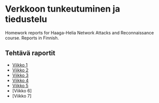 # Verkkoon tunkeutuminen ja tiedustelu
Homework reports for Haaga-Helia Network Attacks and Reconnaissance course. Reports in Finnish.

## Tehtävä raportit
- [Viikko 1](h1/h1-Sniff.md)
- [Viikko 2](h2/h2-tehtävänannot.md)
- [Viikko 3](h3/h3-Aaltoja-harjaamassa.md)
- [Viikko 4](h4/h4-NFC-ja-RFID.md)
- [Viikko 5](h5/Laboratorio-ja-simulaatioympäristöt-hyökkäyksissä.md)
- [Viikko 6]
- [Viikko 7]
